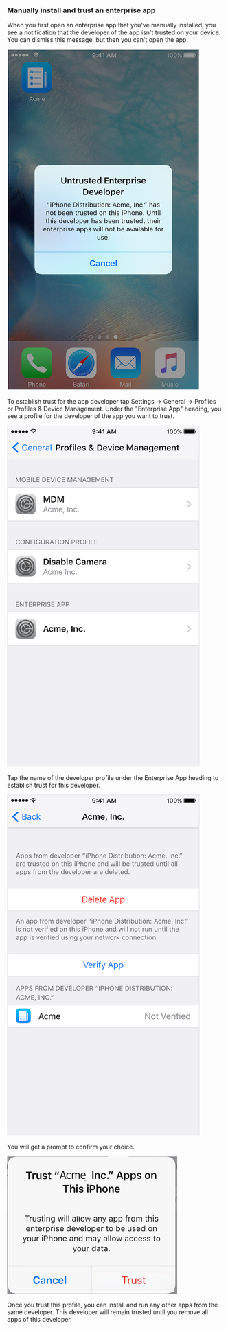 ### Manually install and trust an enterprise app
When you first open an enterprise app that you've manually installed, you see a notification that the developer of the app isn't trusted on your device. You can dismiss this message, but then you can't open the app.

![](/img/ios/sdk/trust-app-1.png)

To establish trust for the app developer tap Settings → General → Profiles or Profiles & Device Management. 
Under the "Enterprise App" heading, you see a profile for the developer of the app you want to trust.

![](/img/ios/sdk/trust-app-2.png)

Tap the name of the developer profile under the Enterprise App heading to establish trust for this developer.

![](/img/ios/sdk/trust-app-3.png)

You will get a prompt to confirm your choice.

![](/img/ios/sdk/trust-message.png)

Once you trust this profile, you can install and run any other apps from the same developer. This developer will remain trusted until you remove all apps of this developer.
